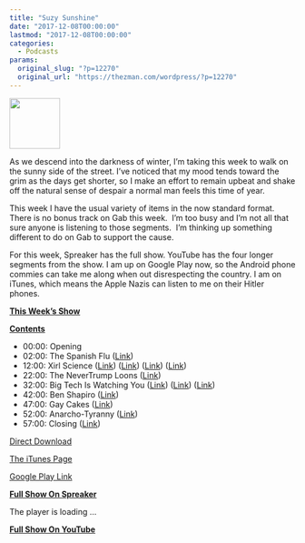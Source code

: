 ```yaml
---
title: "Suzy Sunshine"
date: "2017-12-08T00:00:00"
lastmod: "2017-12-08T00:00:00"
categories:
  - Podcasts
params:
  original_slug: "?p=12270"
  original_url: "https://thezman.com/wordpress/?p=12270"
---
```


<img src="http://thezman.com/wordpress/wp-content/uploads/2016/11/Z.jpg"
class="alignleft wp-image-9116" decoding="async"
sizes="(max-width: 89px) 100vw, 89px"
srcset="https://thezman.com/wordpress/wp-content/uploads/2016/11/Z.jpg 500w, https://thezman.com/wordpress/wp-content/uploads/2016/11/Z-150x150.jpg 150w, https://thezman.com/wordpress/wp-content/uploads/2016/11/Z-300x300.jpg 300w, https://thezman.com/wordpress/wp-content/uploads/2016/11/Z-144x144.jpg 144w"
width="89" height="89" />

As we descend into the darkness of winter, I’m taking this week to walk
on the sunny side of the street. I’ve noticed that my mood tends toward
the grim as the days get shorter, so I make an effort to remain upbeat
and shake off the natural sense of despair a normal man feels this time
of year.

This week I have the usual variety of items in the now standard format.
There is no bonus track on Gab this week.  I’m too busy and I’m not all
that sure anyone is listening to those segments.  I’m thinking up
something different to do on Gab to support the cause.

For this week, Spreaker has the full show. YouTube has the four longer
segments from the show. I am up on Google Play now, so the Android phone
commies can take me along when out disrespecting the country. I am on
iTunes, which means the Apple Nazis can listen to me on their Hitler
phones.

**<u>This Week’s Show</u>**

**<u>Contents</u>**

-   00:00: Opening
-   02:00: The Spanish Flu
    (<a href="https://en.wikipedia.org/wiki/1918_flu_pandemic" rel="noopener"
    target="_blank">Link</a>)
-   12:00: Xirl Science (<a
    href="http://www.tandfonline.com/doi/abs/10.1080/14680777.2017.1390688?journalCode=rfms20"
    rel="noopener" target="_blank">Link</a>) (<a
    href="http://journals.sagepub.com/doi/abs/10.1177/1077800417735132?journalCode=qixa"
    rel="noopener" target="_blank">Link</a>)
    (<a href="https://escholarship.org/uc/item/8ww020mb#main" rel="noopener"
    target="_blank">Link</a>)
    (<a href="http://dance.ucr.edu/people/phd-students.html" rel="noopener"
    target="_blank">Link</a>)
-   22:00: The NeverTrump Loons
    (<a href="https://en.wikipedia.org/wiki/Tom_Nichols_(academic)"
    rel="noopener" target="_blank">Link</a>)
-   32:00: Big Tech Is Watching You (<a
    href="https://www.bloomberg.com/news/articles/2017-12-03/internet-must-have-security-humanity-apple-chief-tells-china"
    rel="noopener" target="_blank">Link</a>) (<a
    href="https://www.nytimes.com/2017/12/03/world/asia/china-internet-censorship-wang-huning.html"
    rel="noopener" target="_blank">Link</a>) (<a
    href="https://www.wsj.com/articles/safe-spaces-are-an-answer-to-the-ever-more-hostile-internet-1512306001"
    rel="noopener" target="_blank">Link</a>)
-   42:00: Ben Shapiro (<a
    href="http://www.dailywire.com/news/24356/country-party-jeff-flake-signs-100-check-roy-ben-shapiro"
    rel="noopener" target="_blank">Link</a>)
-   47:00: Gay Cakes (<a
    href="https://www.usatoday.com/story/opinion/2017/12/05/masterpiece-cakeshop-reminds-me-jim-crow-no-new-second-class-citizens-montel-williams-column/923122001/"
    rel="noopener" target="_blank">Link</a>)
-   52:00: Anarcho-Tyranny (<a
    href="https://www.washingtonpost.com/news/dr-gridlock/wp/2017/12/06/with-a-peak-near-19-day-3-brings-lower-tolls-for-drivers-on-i-66/?hpid=hp_local-news_i66-830a%3Ahomepage%2Fstory&amp;utm_term=.893f1515952a"
    rel="noopener" target="_blank">Link</a>)
-   57:00: Closing (<a
    href="https://www.theatlantic.com/health/archive/2017/12/traditional-circumcisions-penis-transplant/547148/"
    rel="noopener" target="_blank">Link</a>)

<a
href="https://api.spreaker.com/download/episode/13534362/ep_22_suzy_sunshine.mp3"
rel="noopener" target="_blank">Direct Download</a>

<a
href="https://itunes.apple.com/us/podcast/the-z-blog-power-hour/id1262799640?mt=2"
rel="noopener" target="_blank">The iTunes Page</a>

<a
href="https://playmusic.app.goo.gl/?ibi=com.google.PlayMusic&amp;isi=691797987&amp;ius=googleplaymusic&amp;link=https://play.google.com/music/m/Ign2aae4ofqi7ih4zik5ipqtv3y?t%3DThe_Z_Blog_Power_Hour%26pcampaignid%3DMKT-na-all-co-pr-mu-pod-16"
rel="noopener" target="_blank">Google Play Link</a>

**<u>Full Show On Spreaker</u>**

The player is loading ...

<span class="widget_spinner dark"></span>

**<u>Full Show On YouTube</u>**  
